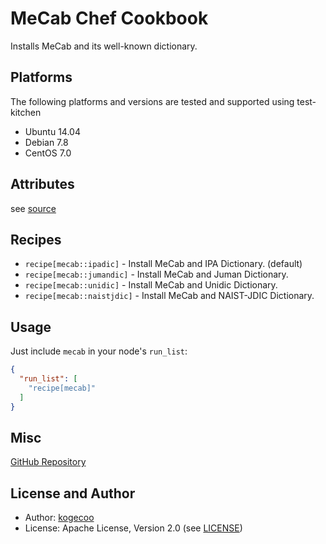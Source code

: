MeCab Chef Cookbook
=======================
Installs MeCab and its well-known dictionary.

Platforms
---------
The following platforms and versions are tested and supported using test-kitchen

* Ubuntu 14.04
* Debian 7.8
* CentOS 7.0

Attributes
-----
see [source](attributes/default.rb)

Recipes
----------
* `recipe[mecab::ipadic]` - Install MeCab and IPA Dictionary. (default)
* `recipe[mecab::jumandic]` - Install MeCab and Juman Dictionary.
* `recipe[mecab::unidic]` - Install MeCab and Unidic Dictionary.
* `recipe[mecab::naistjdic]` - Install MeCab and NAIST-JDIC Dictionary.

Usage
-----
Just include `mecab` in your node's `run_list`:

```json
{
  "run_list": [
    "recipe[mecab]"
  ]
}
```

Misc
----
[GitHub Repository](http://github.com/kogecoo/chef-mecab)

License and Author
-------------------
- Author: [kogecoo](http://github.com/kogecoo)
- License: Apache License, Version 2.0 (see [LICENSE](LICENSE))
